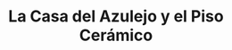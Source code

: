 ---
title: "La Casa del Azulejo y el Piso Cerámico"
url: /san-francisco-de-dos-rios/la-casa-del-azulejo-y-el-piso-ceramico/
shop: Fußböden
---